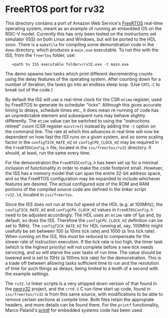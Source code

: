 # FreeRTOS port for rv32
This directory contains a port of Amazon Web Service's [FreeRTOS](https://www.freertos.org/) real-time operating system, meant as an example of running an embedded OS on the RISC-V model. Currently this has only been tested on the instructions set simulator (ISS) on both Linux and Windows, but will be ported to the HDL soon. There is a `makefile` for compiling some demonstration code in the `demo` directory, which produces a `main.exe` executable. To run this with the ISS, from the `freertos` folder, use:

```
   <path to ISS executable folder>/rv32.exe -t main.exe
```
The demo spawns two tasks which print different decrementing counts using the delay features of the operating system. After counting down for a number of iteration, the tasks go into an endless sleep loop. (Use `CRTL-C` to break out of the code.)

By default the ISS will use a real-time clock for the CSR `mtime` register, used by FreeRTOS to generate its scheduler "ticks".  Although this gives accurate timing to delays, schedule times etc., it does mean re-running of code has an unpredictable element and subsequent runs may behave slightly differently. The `mtime` value can be switched to using the "instructions retired" count (CSR register `minstret`) instead by adding the `-C` option on the command line. The rate at which this advances in real time will now be dependent on how fast the ISS runs on a given system, and so some scaling factor in the `configTICK_RATE_HZ` or `configCPU_CLOCK_HZ` may be required in the `FreeRTOSConfig.h` file, located in the `iss/freertos/rv32` directory. It should, at least, run the same every time.

For the demonstration the `FreeRTOSConfig.h` has been set up for a minimal inclusion of functionality in order to make the code footprint small. However, the ISS has a memory model that can span the entire 32-bit address space, and so the FreeRTOS configuration may be expanded to include whichever features are desired. The actual configured size of the ROM and RAM portions of the compiled source code are defined in the linker script `rv32.ld`, located in `iss/freertos`.

Since the ISS does not run at the full speed of the HDL (e.g. at 100MHz), the `configTICK_RATE_HZ` and `configCPU_CLOCK_HZ` values in `FreeRTOSConfig.h` need to be adjusted accordingly. The HDL uses an `mtime` rate of 1&#956;s and, by default, so does the ISS. Therefore the `configCPU_CLOCK_HZ` definition can be set to 1MHz. The `configTICK_RATE_HZ` for HDL running at, say, 100MHz might usefully be set between 100 (a 10ms tick rate) and 1000 (a 1ms tick rate). When running on the ISS, this must be reduced to compensate for the slower rate of instruction execution. If the tick rate is too high, the timer task (which is the highest priority) will not complete before a new tick needs servicing, and so will starve the user tasks of run time. The value should be lowered and is set to 10Hz (a 100ms tick rate) for the demonstration. This is a trade off between allowing tasks sufficient time to run and the resolution of time for such things as delays, being limited to a tenth of a second with the example settings.

The `rv32.ld` linker scripts is a very stripped down version of that found in the [neorv32](https://github.com/stnolting/neorv32) project, and the `crt0.S` C run-time start up code, found in `iss/freertos/rv32` is from this same source, with modifications to be able to remove certain sections at compile time. Both files retain the appropiate headers, and more details can be found there. For the `printf` functionality, Marco Paland's [printf](https://github.com/mpaland/printf) for embedded systems code has been used.